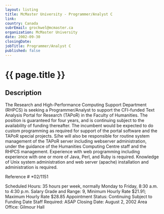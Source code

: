 ```yaml
---
layout: listing
title: McMaster University - Programmer/Analyst C
link:
country: Canada
subrEmail: grockwel@mcmaster.ca
organization: McMaster University 
date: 2002-09-30
closingDate: 
jobTitle: Programmer/Analyst C
published: false
---
```



# {{ page.title }}

## Description


<p>The Research and High-Performance Computing Support Department (RHPCS) is seeking a Programmer/Analyst to support the CFI-funded Text Analysis Portal for Research (TAPoR) in the Faculty of Humanities. The position is guaranteed for four years, and is continuing subject to the availability of funding thereafter. The incumbent would be expected to do custom programming as required for support of the portal software and the TAPoR special projects. S/he will also be responsible for routine system management of the TAPoR server including webserver administration, under the guidance of the Humanities Computing Centre staff and the RHPCS management. Experience with web programming including experience with one or more of Java, Perl, and Ruby is required. Knowledge of Unix system administration and web server (apache) installation and administration is required.</p>

Reference #	*02/1151

Scheduled Hours: 35 hours per week, normally Monday to Friday, 8:30 a.m. to 4:30 p.m.
Salary Grade and Range: 9, Minimum Hourly Rate $21.91; Maximum Hourly Rate $28.85
Appointment Status: Continuing Subject to Funding
Date Staff Required: ASAP
Closing Date: August 2, 2002
Area Office: Gilmour Hall

